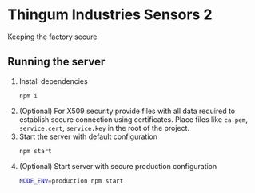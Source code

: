 # Thingum Industries Sensors 2

Keeping the factory secure

## Running the server

1. Install dependencies
    ```sh
    npm i
    ```
1. (Optional) For X509 security provide files with all data required to establish secure connection using certificates. Place files like `ca.pem`, `service.cert`, `service.key` in the root of the project.
1. Start the server with default configuration
    ```sh
    npm start
    ```
1. (Optional) Start server with secure production configuration
    ```sh
    NODE_ENV=production npm start
    ```